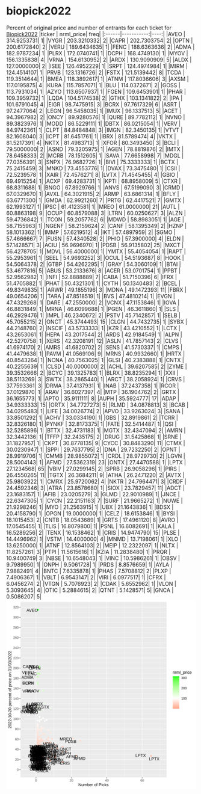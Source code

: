 # biopick2022
Percent of original price and number of entrants for each ticket for [Biopick2022](https://twitter.com/hashtag/Biopick2022)
|ticker |  nrml_price| freq|
|:------|-----------:|----:|
|AVEO   | 314.9253731|    1|
|VYGR   | 203.3210332|    2|
|CAPR   | 202.7303754|    2|
|OPTN   | 200.6172840|    2|
|VERU   | 189.6434635|    1|
|FENC   | 188.6363636|    2|
|ADMA   | 182.9787234|    1|
|PLRX   | 172.0740741|    1|
|DCPH   | 168.4749130|    1|
|MYOV   | 156.1335838|    4|
|VRNA   | 154.6130952|    2|
|ARDX   | 130.9090909|    5|
|ALDX   | 127.0000000|    2|
|ISEE   | 126.4952229|    1|
|SRPT   | 124.4974984|    1|
|MIRM   | 124.4514107|    1|
|PRVB   | 123.1316726|    2|
|FSTX   | 121.5139442|    8|
|TCDA   | 119.3514644|    1|
|BMEA   | 118.3892617|    1|
|ATNM   | 117.8036606|    3|
|AXSM   | 117.0195875|    4|
|KURA   | 115.7857071|    1|
|BLU    | 114.0372671|    2|
|GOSS   | 113.7931034|    1|
|AZYO   | 113.6507937|    1|
|FGEN   | 109.6453901|    1|
|PHAR   | 109.3959732|    1|
|LQDA   | 104.5174538|    2|
|GTHX   | 103.1341822|    2|
|IPA    | 101.6791045|    4|
|EIGR   |  98.7475915|    3|
|BCRX   |  97.7617329|    6|
|ASRT   |  97.2477064|    2|
|LEGN   |  96.5458035|    1|
|IMUX   |  96.1337513|    5|
|ACET   |  94.3967982|    2|
|ONCY   |  89.9280576|    1|
|QURE   |  89.7782112|    1|
|NVNO   |  89.3823976|    1|
|MODD   |  86.5229111|    1|
|DBTX   |  86.0215054|    1|
|VERV   |  84.9742361|    1|
|CLPT   |  84.8484848|    3|
|IMGN   |  82.3450135|    1|
|VTVT   |  82.1608040|    3|
|ICPT   |  81.6451761|    1|
|IBRX   |  81.5789474|    4|
|VKTX   |  81.5217391|    4|
|NKTX   |  81.4983713|    1|
|XFOR   |  80.3493450|    3|
|BCLI   |  79.5000000|    2|
|ASND   |  79.3205975|    1|
|AGEN   |  78.8819876|    2|
|IMTX   |  78.6458333|    2|
|MCRB   |  78.1512605|    1|
|SAVA   |  77.6658998|    7|
|MDGL   |  77.0356391|    3|
|SNPX   |  76.9682726|    1|
|BIVI   |  75.3333333|    1|
|BCTX   |  75.2415459|    3|
|MNKD   |  73.4553776|    1|
|DVAX   |  73.3475480|    1|
|CSII   |  72.5239578|    1|
|XAIR   |  72.4576271|    8|
|LVTX   |  71.4545455|    4|
|GBIO   |  69.4915254|    1|
|ACXP   |  69.4283731|    1|
|KPTI   |  68.8958009|    5|
|CTXR   |  68.8311688|    1|
|BNGO   |  67.8929766|    1|
|ANVS   |  67.5199090|    3|
|CRMD   |  67.0329670|    1|
|AVXL   |  64.3021915|    2|
|ARMP   |  63.6861314|    1|
|BFLY   |  63.6771300|    1|
|GMDA   |  62.9921260|    7|
|PRTG   |  62.4417521|    7|
|GMTX   |  62.1993127|    1|
|IPSC   |  61.4123581|    1|
|MREO   |  61.0000000|   21|
|AUTL   |  60.8863198|    9|
|OCUP   |  60.8579088|    3|
|LTRN   |  60.0250627|    3|
|ALZN   |  59.4736842|    1|
|TCON   |  59.2057762|    6|
|MDWD   |  58.8983051|    1|
|AGE    |  58.7155963|    1|
|NGENF  |  58.2159624|    2|
|CANF   |  58.1395349|    2|
|HZNP   |  58.1013362|    1|
|IMMP   |  57.6219512|    4|
|IKT    |  57.4897959|    2|
|SGMO   |  57.4666667|    7|
|FUSN   |  57.4340528|    2|
|PHIO   |  57.3900000|    4|
|ELDN   |  57.1428571|    3|
|ACIU   |  56.9696970|    1|
|PDSB   |  56.9135802|   25|
|MXCT   |  56.4278705|    1|
|MDVL   |  56.4000000|    1|
|YMTX   |  55.4054054|    1|
|RAPT   |  55.2953961|    1|
|SEEL   |  54.9693252|    3|
|OCUL   |  54.5193687|    8|
|HOOK   |  54.5064378|    2|
|GTBP   |  54.4262295|    1|
|GRAY   |  54.3060109|    1|
|BTAI   |  53.4677816|    5|
|ABUS   |  53.2133676|    8|
|ACER   |  53.0701754|    1|
|PPBT   |  52.9562982|    1|
|INFI   |  52.8888889|    7|
|CABA   |  51.7150396|    6|
|IFRX   |  51.4705882|    1|
|PHAT   |  50.4321301|    1|
|CYTH   |  50.1340483|    2|
|BCEL   |  49.8349835|    1|
|ARWR   |  49.1855196|    3|
|MDNA   |  49.1472393|   11|
|FBRX   |  49.0654206|    1|
|TARA   |  47.8518519|    1|
|BVS    |  47.4810214|    1|
|EVGN   |  47.4329268|    1|
|DARE   |  47.2550000|    2|
|VCNX   |  47.1153846|    1|
|IOVA   |  46.8831849|    1|
|MRNA   |  46.6099688|    1|
|PGEN   |  46.3611860|    1|
|SLS    |  46.2929476|    1|
|IMPL   |  46.2340672|    2|
|PSTV   |  45.7142857|    1|
|SELB   |  45.7055215|    2|
|ONCT   |  45.3744493|   15|
|CLGN   |  44.7432735|    1|
|SYBX   |  44.2148760|    2|
|NSCIF  |  43.5733333|    1|
|KZR    |  43.4210552|    1|
|LCTX   |  43.2653061|    1|
|HEPA   |  43.2017544|    2|
|ARDS   |  42.9184549|    1|
|ALPN   |  42.5270758|    1|
|XERS   |  42.3208191|   12|
|ASLN   |  41.7857143|    2|
|CLVS   |  41.6974170|    2|
|AMRS   |  41.6820702|    2|
|SENS   |  41.5730337|    1|
|CMPS   |  41.4479638|    1|
|PAVM   |  41.0569106|    9|
|MRNS   |  40.9932660|    1|
|HRTX   |  40.8543264|    1|
|NCNA   |  40.7563025|    1|
|GLSI   |  40.2383888|    1|
|CNTX   |  40.2255639|    1|
|CLSD   |  40.0000000|    2|
|ACHL   |  39.6207585|    2|
|ZYME   |  39.3532666|    2|
|BCYC   |  39.1325783|    1|
|BLRX   |  38.8235294|    1|
|XXII   |  38.5113269|    3|
|SWTX   |  38.2865440|    1|
|ARCT   |  38.2058924|    1|
|CRVS   |  37.7593361|    3|
|DRMA   |  37.4137931|    1|
|INAB   |  37.2437358|    1|
|RCOR   |  37.0129870|    1|
|ARAV   |  36.6027397|    4|
|MTP    |  36.1904762|    2|
|GRTX   |  36.1655773|    1|
|APTO   |  35.9111111|    8|
|AUPH   |  35.5924777|   17|
|ADAP   |  34.9333333|   15|
|ORTX   |  34.7727273|    5|
|RLMD   |  34.0878813|    3|
|BCAB   |  34.0295483|    1|
|LIFE   |  34.0026774|    2|
|APVO   |  33.9263024|    3|
|SANA   |  33.8501292|    1|
|ACHV   |  33.0334190|    1|
|GBS    |  32.8919861|    2|
|TCRR   |  32.8326180|    1|
|PYNKF  |  32.8173375|    1|
|FATE   |  32.5414487|    1|
|QSI    |  32.5285896|    1|
|BTTX   |  32.4731183|    1|
|MGTX   |  32.4347094|    2|
|AMRN   |  32.3442136|    1|
|TFFP   |  32.2435175|    2|
|DRUG   |  31.5425868|    1|
|SRNE   |  31.1827957|    1|
|CKPT   |  30.8778135|    9|
|CYCC   |  30.8483290|   11|
|CTMX   |  30.0230947|    1|
|SPPI   |  29.7637795|    2|
|DNA    |  29.7232250|    2|
|OPNT   |  28.9919706|    1|
|CMMB   |  28.9855072|    1|
|CRDL   |  28.9729730|    2|
|LGVN   |  28.5004143|    1|
|AFMD   |  27.5362319|   23|
|ONTX   |  27.4470588|    1|
|LPTX   |  27.1234568|   65|
|VBIV   |  27.0299145|    2|
|SPRB   |  26.9058296|    1|
|PIRS   |  26.4550265|   11|
|TGTX   |  26.3684211|    9|
|ATHA   |  26.2471220|    2|
|AVTX   |  25.9803922|    1|
|CMRX   |  25.9720062|    4|
|NKTR   |  24.7964471|    3|
|CRDF   |  24.4592346|    3|
|ATRA   |  23.8578680|    1|
|SIOX   |  23.7829457|   11|
|ADCT   |  23.1683157|    1|
|AFIB   |  23.0205279|    3|
|GLMD   |  22.9010989|    1|
|JNCE   |  22.6347305|    1|
|CYCN   |  22.2151163|    7|
|SURF   |  21.9665272|    1|
|NUWE   |  21.9298246|    1|
|MYO    |  21.2563915|    1|
|UBX    |  21.1643836|    1|
|BDSX   |  20.4158790|    1|
|OPGN   |  19.0000000|    1|
|CELZ   |  18.6153846|    1|
|BYSI   |  18.1015453|    2|
|CNTB   |  18.0543689|    1|
|GRTS   |  17.4961120|    8|
|AVRO   |  17.0545455|    1|
|TLIS   |  16.8079800|    1|
|PSNL   |  16.6082691|    1|
|KALA   |  16.5289256|    2|
|TENX   |  16.1538462|    1|
|CRIS   |  14.9474790|   15|
|PLSE   |  14.4496962|    1|
|VSTM   |  14.4000000|    4|
|MNMD   |  13.7198061|    1|
|XLO    |  13.6250000|    1|
|ATNF   |  12.8564103|    2|
|MEIP   |  12.2322097|    1|
|NLTX   |  11.8257261|    3|
|PTPI   |  11.5615616|    1|
|KZIA   |  11.2838480|    1|
|PRQR   |  10.9400749|    3|
|NBSE   |  10.6548043|    1|
|VINC   |  10.5986261|    1|
|OBSV   |   9.7989950|    1|
|ONPH   |   9.5061728|    1|
|PRDS   |   8.8576659|    1|
|AYLA   |   7.9882491|    4|
|BNTC   |   7.6335878|    1|
|PHAS   |   7.5708812|    2|
|PLXP   |   7.4906367|    1|
|VBLT   |   6.9543147|    2|
|VIRI   |   6.0977517|    1|
|CFRX   |   6.0456274|    2|
|VTGN   |   5.7076923|    2|
|CDAK   |   5.6552962|    1|
|VLON   |   5.3093645|    4|
|OTIC   |   5.2884615|    2|
|QTNT   |   5.1428571|    5|
|GNCA   |   0.5086207|    5|
![retvspicks](biopicks.png?raw=true)
